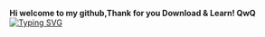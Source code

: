 <b>Hi welcome to my github,Thank for you Download & Learn! QwQ</b>
[![Typing SVG](https://readme-typing-svg.demolab.com/?lines=Hellow+World;Let+Me+Learn)](https://git.io/typing-svg)
